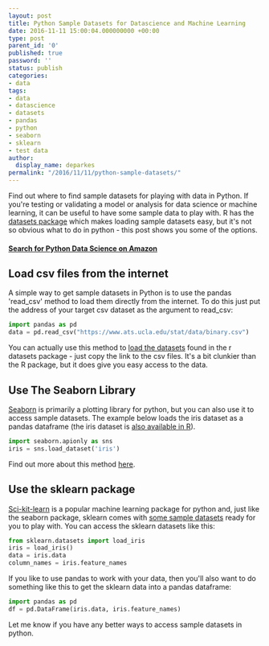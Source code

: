 ```yaml
---
layout: post
title: Python Sample Datasets for Datascience and Machine Learning
date: 2016-11-11 15:00:04.000000000 +00:00
type: post
parent_id: '0'
published: true
password: ''
status: publish
categories:
- data
tags:
- data
- datascience
- datasets
- pandas
- python
- seaborn
- sklearn
- test data
author:
  display_name: deparkes
permalink: "/2016/11/11/python-sample-datasets/"
---
```

Find out where to find sample datasets for playing with data in Python. If you're testing or validating a model or analysis for data science or machine learning, it can be useful to have some sample data to play with. R has the <a href="https://stat.ethz.ch/R-manual/R-devel/library/datasets/html/00Index.html">datasets package</a> which makes loading sample datasets easy, but it's not so obvious what to do in python - this post shows you some of the options.
<h4><a href='https://&lt;a%20target="_blank"%20href="https://www.amazon.co.uk/gp/search/ref=as_li_qf_sp_sr_tl?ie=UTF8&amp;tag=deparkescouk-21&amp;keywords=python%20data%20science&amp;index=aps&amp;camp=1634&amp;creative=6738&amp;linkCode=ur2&amp;linkId=7e00f18752b2e2729cddac0a1710344d"&gt;python%20data%20science&lt;/a&gt;&lt;img%20src="//ir-uk.amazon-adsystem.com/e/ir?t=deparkescouk-21&amp;l=ur2&amp;o=2&amp;camp=1634"%20width="1"%20height="1"%20border="0"%20alt=""%20style="border:none%20!important;%20margin:0px%20!important;"%20/&gt;'>Search for Python Data Science on Amazon</a></h4>
<h2>Load csv files from the internet</h2>
A simple way to get sample datasets in Python is to use the pandas 'read_csv' method to load them directly from the internet. To do this just put the address of your target csv dataset as the argument to read_csv:

```python
import pandas as pd
data = pd.read_csv("https://www.ats.ucla.edu/stat/data/binary.csv")
```

You can actually use this method to <a href="https://vincentarelbundock.github.io/Rdatasets/datasets.html">load the datasets</a> found in the r datasets package - just copy the link to the csv files. It's a bit clunkier than the R package, but it does give you easy access to the data.<code><span class="kwd">
</span></code>
<h2>Use The Seaborn Library</h2>
<a href="{{site.baseurl}}/2015/05/05/seaborn-python-plotting-library/">Seaborn</a> is primarily a plotting library for python, but you can also use it to access sample datasets. The example below loads the iris dataset as a pandas dataframe (the iris dataset is <a href="https://stat.ethz.ch/R-manual/R-devel/library/datasets/html/iris.html">also available in R</a>).

```python
import seaborn.apionly as sns
iris = sns.load_dataset('iris')
```

Find out more about this method <a href="https://stackoverflow.com/questions/28417293/sample-datasets-in-pandas">here</a>.
<h2>Use the sklearn package</h2>
<a href="https://scikit-learn.org/stable/">Sci-kit-learn</a> is a popular machine learning package for python and, just like the seaborn package, sklearn comes with <a href="https://scikit-learn.org/stable/datasets/">some sample datasets</a> ready for you to play with.
You can access the sklearn datasets like this:

```python
from sklearn.datasets import load_iris
iris = load_iris()
data = iris.data
column_names = iris.feature_names
```

If you like to use pandas to work with your data, then you'll also want to do something like this to get the sklearn data into a pandas dataframe:

```python
import pandas as pd
df = pd.DataFrame(iris.data, iris.feature_names)
```

Let me know if you have any better ways to access sample datasets in python.
